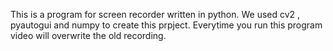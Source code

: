 This is a program for screen recorder written in python. 
We used cv2 , pyautogui and numpy to create this prpject.
Everytime you run this program video will overwrite the old recording.
